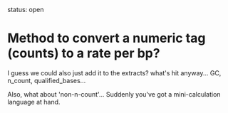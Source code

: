 status: open
# Method to convert a numeric tag (counts) to a rate per bp?

I guess we could also just add it to the extracts?
what's hit anyway... GC, n_count, qualified_bases...

Also, what about 'non-n-count'... Suddenly you've got a mini-calculation language at hand.
